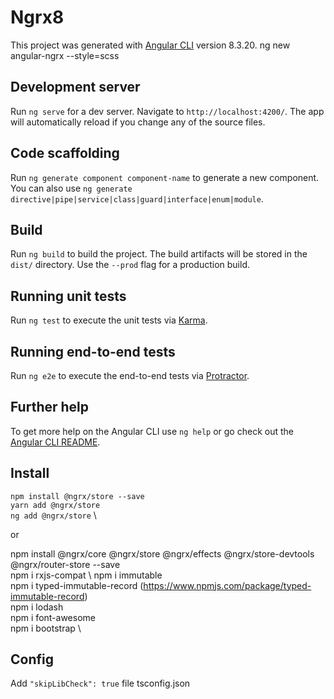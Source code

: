 # Ngrx8

This project was generated with [Angular CLI](https://github.com/angular/angular-cli) version 8.3.20.
ng new angular-ngrx --style=scss

## Development server

Run `ng serve` for a dev server. Navigate to `http://localhost:4200/`. The app will automatically reload if you change any of the source files.

## Code scaffolding

Run `ng generate component component-name` to generate a new component. You can also use `ng generate directive|pipe|service|class|guard|interface|enum|module`.

## Build

Run `ng build` to build the project. The build artifacts will be stored in the `dist/` directory. Use the `--prod` flag for a production build.

## Running unit tests

Run `ng test` to execute the unit tests via [Karma](https://karma-runner.github.io).

## Running end-to-end tests

Run `ng e2e` to execute the end-to-end tests via [Protractor](http://www.protractortest.org/).

## Further help

To get more help on the Angular CLI use `ng help` or go check out the [Angular CLI README](https://github.com/angular/angular-cli/blob/master/README.md).

## Install

`npm install @ngrx/store --save` \
`yarn add @ngrx/store` \
`ng add @ngrx/store` \

or

npm install @ngrx/core @ngrx/store @ngrx/effects @ngrx/store-devtools @ngrx/router-store --save \
npm i rxjs-compat \ 
npm i immutable \
npm i typed-immutable-record (https://www.npmjs.com/package/typed-immutable-record) \
npm i lodash \
npm i font-awesome \
npm i bootstrap \

## Config
Add `"skipLibCheck": true` file tsconfig.json
